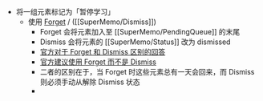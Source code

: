 - 将一组元素标记为「暂停学习」
	- 使用 [Forget]([[SuperMemo/Forget]]) / ([[SuperMemo/Dismiss]])
		- Forget 会将元素加入至 [[SuperMemo/PendingQueue]] 的末尾
		- Dismiss 会将元素的 [[SuperMemo/Status]] 改为 dismissed
		- [官方对于 Forget 和 Dismiss 区别的回答](http://supermemopedia.com/wiki/Difference_between_Forget_and_Dismiss)
		- [官方建议使用 Forget 而不是 Dismiss](http://supermemopedia.com/wiki/Change_the_default_behavior_of_Remembering_Dismissed_Items_to_maintain_the_repetition_history)
		- 二者的区别在于，当 Forget 时这些元素总有一天会回来，而 Dismiss 则必须手动从解除 Dismiss 状态
		-